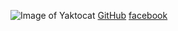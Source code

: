 ![Image of Yaktocat](https://octodex.github.com/images/yaktocat.png)
[GitHub](http://github.com)
[facebook](https://facebook.com)
